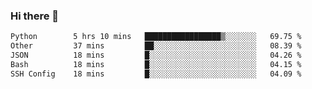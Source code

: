 ### Hi there 👋

<!--START_SECTION:waka-->

```txt
Python        5 hrs 10 mins   █████████████████▒░░░░░░░   69.75 %
Other         37 mins         ██░░░░░░░░░░░░░░░░░░░░░░░   08.39 %
JSON          18 mins         █░░░░░░░░░░░░░░░░░░░░░░░░   04.26 %
Bash          18 mins         █░░░░░░░░░░░░░░░░░░░░░░░░   04.15 %
SSH Config    18 mins         █░░░░░░░░░░░░░░░░░░░░░░░░   04.09 %
```

<!--END_SECTION:waka-->
